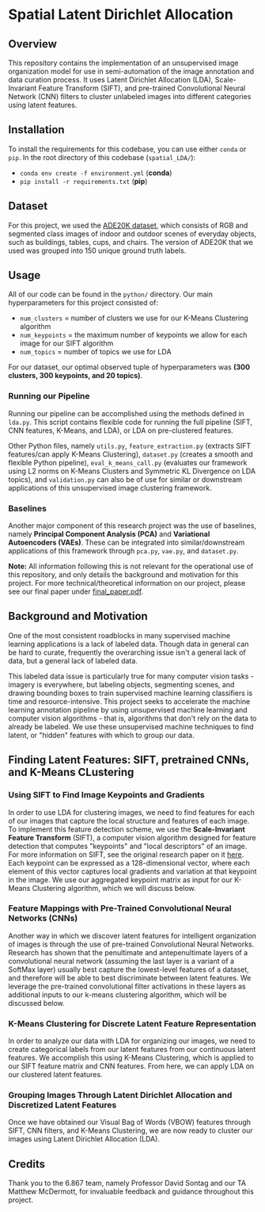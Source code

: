 # Spatial Latent Dirichlet Allocation
## Overview
This repository contains the implementation of an unsupervised image organization model for use in semi-automation of the image annotation and data curation process.  It uses Latent Dirichlet Allocation (LDA), Scale-Invariant Feature Transform (SIFT), and pre-trained Convolutional Neural Network (CNN) filters to cluster unlabeled images into different categories using latent features.

## Installation
To install the requirements for this codebase, you can use either `conda` or `pip`.  In the root directory of this codebase (`spatial_LDA/`):
* `conda env create -f environment.yml` (**conda**)
* `pip install -r requirements.txt` (**pip**)

## Dataset
For this project, we used the [ADE20K dataset](https://groups.csail.mit.edu/vision/datasets/ADE20K/), which consists of RGB and segmented class images of indoor and outdoor scenes of everyday objects, such as buildings, tables, cups, and chairs.  The version of ADE20K that we used was grouped into 150 unique ground truth labels.

## Usage
All of our code can be found in the `python/` directory.  Our main hyperparameters for this project consisted of:

* `num_clusters` = number of clusters we use for our K-Means Clustering algorithm
* `num_keypoints` = the maximum number of keypoints we allow for each image for our SIFT algorithm
* `num_topics` = number of topics we use for LDA

For our dataset, our optimal observed tuple of hyperparameters was **(300 clusters, 300 keypoints, and 20 topics)**.

### Running our Pipeline
Running our pipeline can be accomplished using the methods defined in `lda.py`.  This script contains flexible code for running the full pipeline (SIFT, CNN features, K-Means, and LDA), or LDA on pre-clustered features.  

Other Python files, namely `utils.py`, `feature_extraction.py` (extracts SIFT features/can apply K-Means Clustering), `dataset.py` (creates a smooth and flexible Python pipeline), `eval_k_means_call.py` (evaluates our framework using L2 norms on K-Means Clusters and Symmetric KL Divergence on LDA topics), and `validation.py` can also be of use for similar or downstream applications of this unsupervised image clustering framework.

### Baselines
Another major component of this research project was the use of baselines, namely **Principal Component Analysis (PCA)** and **Variational Autoencoders (VAEs)**.  These can be integrated into similar/downstream applications of this framework through `pca.py`, `vae.py`, and `dataset.py`.

**Note:** All information following this is not relevant for the operational use of this repository, and only details the background and motivation for this project.  For more technical/theoretical information on our project, please see our final paper under [final_paper.pdf](https://github.com/rmsander/spatial_LDA/blob/master/final_paper.pdf).

## Background and Motivation

One of the most consistent roadblocks in many supervised machine learning applications is a lack of labeled data.  Though data in general can be hard to curate, frequently the overarching issue isn't a general lack of data, but a general lack of labeled data. 

This labeled data issue is particularly true for many computer vision tasks - imagery is everywhere, but labeling objects, segmenting scenes, and drawing bounding boxes to train supervised machine learning classifiers is time and resource-intensive. This project seeks to accelerate the machine learning annotation pipeline by using unsupervised machine learning and computer vision algorithms - that is, algorithms that don't rely on the data to already be labeled.  We use these unsupervised machine techniques to find latent, or "hidden" features with which to group our data.

## Finding Latent Features: SIFT, pretrained CNNs, and K-Means CLustering

### Using SIFT to Find Image Keypoints and Gradients
In order to use LDA for clustering images, we need to find features for each of our images that capture the local structure and features of each image.  To implement this feature detection scheme, we use the **Scale-Invariant Feature Transform** (SIFT), a computer vision algorithm designed for feature detection that computes "keypoints" and "local descriptors" of an image.  For more information on SIFT, see the original research paper on it [here](https://www.cs.ubc.ca/~lowe/papers/ijcv04.pdf).  Each keypoint can be expressed as a 128-dimensional vector, where each element of this vector captures local gradients and variation at that keypoint in the image.  We use our aggregated keypoint matrix as input for our K-Means Clustering algorithm, which we will discuss below.

### Feature Mappings with Pre-Trained Convolutional Neural Networks (CNNs)
Another way in which we discover latent features for intelligent organization of images is through the use of pre-trained Convolutional Neural Networks.  Research has shown that the penultimate and antepenultimate layers of a convolutional neural network (assuming the last layer is a variant of a SoftMax layer) usually best capture the lowest-level features of a dataset, and therefore will be able to best discriminate between latent features.  We leverage the pre-trained convolutional filter activations in these layers as additional inputs to our k-means clustering algorithm, which will be discussed below.

### K-Means Clustering for Discrete Latent Feature Representation
In order to analyze our data with LDA for organizing our images, we need to create categorical labels from our latent features from our continuous latent features.  We accomplish this using K-Means Clustering, which is applied to our SIFT feature matrix and CNN features.  From here, we can apply LDA on our clustered latent features.

### Grouping Images Through Latent Dirichlet Allocation and Discretized Latent Features

Once we have obtained our Visual Bag of Words (VBOW) features through SIFT, CNN filters, and K-Means Clustering, we are now ready to cluster our images using Latent Dirichlet Allocation (LDA).

## Credits
Thank you to the 6.867 team, namely Professor David Sontag and our TA Matthew McDermott, for invaluable feedback and guidance throughout this project.







